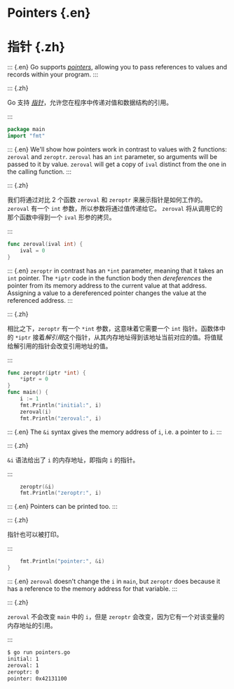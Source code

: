 
# Pointers {.en}

# 指针 {.zh}

::: {.en}
Go supports <em><a href="http://en.wikipedia.org/wiki/Pointer_(computer_programming)">pointers</a></em>,
allowing you to pass references to values and records
within your program.
:::

::: {.zh}

Go 支持 [*指针*](http://en.wikipedia.org/wiki/Pointer_%28computer_programming%29)，允许您在程序中传递对值和数据结构的引用。

:::

```go
package main
import "fmt"
```

::: {.en}
We'll show how pointers work in contrast to values with
2 functions: `zeroval` and `zeroptr`. `zeroval` has an
`int` parameter, so arguments will be passed to it by
value. `zeroval` will get a copy of `ival` distinct
from the one in the calling function.
:::

::: {.zh}

我们将通过对比 2 个函数 `zeroval` 和 `zeroptr` 来展示指针是如何工作的。 `zeroval` 有一个 `int` 参数，所以参数将通过值传递给它。 `zeroval` 将从调用它的那个函数中得到一个 `ival` 形参的拷贝。

:::

```go
func zeroval(ival int) {
	ival = 0
}
```

::: {.en}
`zeroptr` in contrast has an `*int` parameter, meaning
that it takes an `int` pointer. The `*iptr` code in the
function body then _dereferences_ the pointer from its
memory address to the current value at that address.
Assigning a value to a dereferenced pointer changes the
value at the referenced address.
:::

::: {.zh}

相比之下，`zeroptr` 有一个 `*int` 参数，这意味着它需要一个 `int` 指针。函数体中的 `*iptr` 接着*解引用*这个指针，从其内存地址得到该地址当前对应的值。将值赋给解引用的指针会改变引用地址的值。

:::

```go
func zeroptr(iptr *int) {
	*iptr = 0
}
func main() {
	i := 1
	fmt.Println("initial:", i)
	zeroval(i)
	fmt.Println("zeroval:", i)
```

::: {.en}
The `&i` syntax gives the memory address of `i`,
i.e. a pointer to `i`.
:::

::: {.zh}

`&i` 语法给出了 `i` 的内存地址，即指向 `i` 的指针。

:::

```go
	zeroptr(&i)
	fmt.Println("zeroptr:", i)
```

::: {.en}
Pointers can be printed too.
:::

::: {.zh}

指针也可以被打印。

:::

```go
	fmt.Println("pointer:", &i)
}
```

::: {.en}
`zeroval` doesn't change the `i` in `main`, but
`zeroptr` does because it has a reference to
the memory address for that variable.
:::

::: {.zh}

`zeroval` 不会改变 `main` 中的 `i`，但是 `zeroptr` 会改变，因为它有一个对该变量的内存地址的引用。

:::

```bash
$ go run pointers.go
initial: 1
zeroval: 1
zeroptr: 0
pointer: 0x42131100
```
